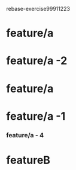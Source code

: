 rebase-exercise99911223
# feature/a

# feature/a -2

# feature/a

# feature/a -1
### feature/a - 4

# featureB
